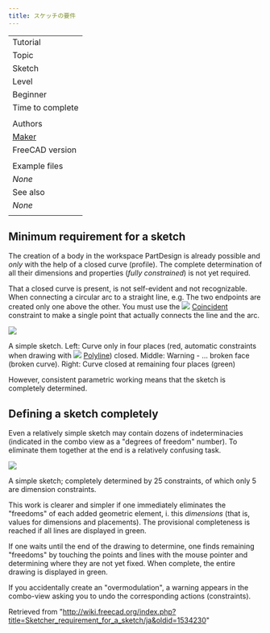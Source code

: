 ```yaml
---
title: スケッチの要件
---
```

|  |
| --- |
| Tutorial |
| Topic |
| Sketch |
| Level |
| Beginner |
| Time to complete |
|  |
| Authors |
| [Maker](/User:Maker "User:Maker") |
| FreeCAD version |
|  |
| Example files |
| *None* |
| See also |
| *None* |
|  |

## Minimum requirement for a sketch

The creation of a body in the workspace PartDesign is already possible and *only* with the help of a closed curve (profile). The complete determination of all their dimensions and properties (*fully constrained*) is not yet required.

That a closed curve is present, is not self-evident and not recognizable. When connecting a circular arc to a straight line, e.g. The two endpoints are created only one above the other. You must use the ![](/images/Constraint_PointOnPoint.svg) [Coincident](/Sketcher_ConstrainCoincident "Sketcher ConstrainCoincident") constraint to make a single point that actually connects the line and the arc.

![](/images/Skizze2a.png)

A simple sketch.
Left: Curve only in four places (red, automatic constraints when drawing with ![](/images/Sketcher_CreatePolyline.svg) [Polyline](/Sketcher_CreatePolyline "Sketcher CreatePolyline")) closed.
Middle: Warning - ... broken face (broken curve).
Right: Curve closed at remaining four places (green)

However, consistent parametric working means that the sketch is completely determined.

## Defining a sketch completely

Even a relatively simple sketch may contain dozens of indeterminacies (indicated in the combo view as a "degrees of freedom" number). To eliminate them together at the end is a relatively confusing task.

![](/images/Skizze4a.png)

A simple sketch; completely determined by 25 constraints, of which only 5 are dimension constraints.

This work is clearer and simpler if one immediately eliminates the "freedoms" of each added geometric element, i. this  *dimensions*  (that is, values for dimensions and placements). The provisional completeness is reached if all lines are displayed in green.

If one waits until the end of the drawing to determine, one finds remaining "freedoms" by touching the points and lines with the mouse pointer and determining where they are not yet fixed. When complete, the entire drawing is displayed in green.

If you accidentally create an "overmodulation", a warning appears in the combo-view asking you to undo the corresponding actions (constraints).

Retrieved from "<http://wiki.freecad.org/index.php?title=Sketcher_requirement_for_a_sketch/ja&oldid=1534230>"